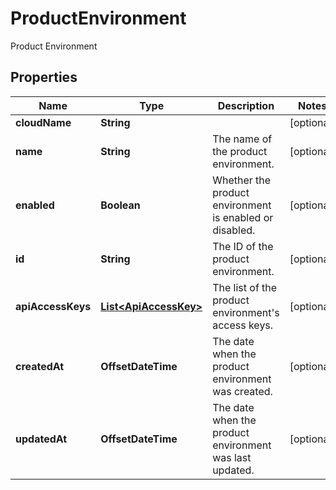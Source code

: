 

# ProductEnvironment

Product Environment

## Properties

| Name | Type | Description | Notes |
|------------ | ------------- | ------------- | -------------|
|**cloudName** | **String** |  |  [optional] |
|**name** | **String** | The name of the product environment. |  [optional] |
|**enabled** | **Boolean** | Whether the product environment is enabled or disabled. |  [optional] |
|**id** | **String** | The ID of the product environment. |  [optional] |
|**apiAccessKeys** | [**List&lt;ApiAccessKey&gt;**](ApiAccessKey.md) | The list of the product environment&#39;s access keys. |  [optional] |
|**createdAt** | **OffsetDateTime** | The date when the product environment was created. |  [optional] |
|**updatedAt** | **OffsetDateTime** | The date when the product environment was last updated. |  [optional] |



